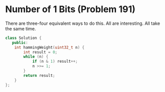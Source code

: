 # Number of 1 Bits (Problem 191)

There are three-four equivalent ways to do this. All are interesting. All take
the same time.

```cpp
class Solution {
   public:
    int hammingWeight(uint32_t n) {
        int result = 0;
        while (n) {
            if (n & 1) result++;
            n >>= 1;
        }
        return result;
    }
};
```
